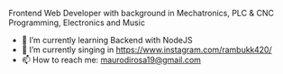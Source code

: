 Frontend Web Developer with background in Mechatronics, PLC & CNC Programming, Electronics and Music

- 🌱 I’m currently learning Backend with NodeJS
- 🎵 I’m currently singing in https://www.instagram.com/rambukk420/
- 📫 How to reach me: maurodirosa19@gmail.com
